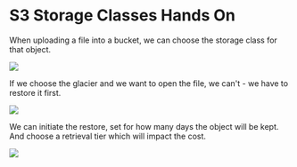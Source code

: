# S3 Storage Classes Hands On

When uploading a file into a bucket, we can choose the storage class for that object.

![](2022-02-17-07-30-49.png)

If we choose the glacier and we want to open the file, we can't - we have to restore it first.

![](2022-02-17-07-32-34.png)

We can initiate the restore, set for how many days the object will be kept. And choose a retrieval tier which will impact the cost.

![](2022-02-17-07-33-53.png)